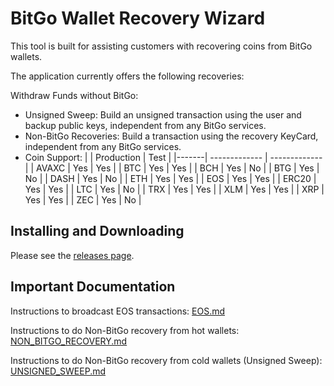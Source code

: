 # BitGo Wallet Recovery Wizard

This tool is built for assisting customers with recovering coins from BitGo wallets.

The application currently offers the following recoveries:

Withdraw Funds without BitGo:

- Unsigned Sweep: Build an unsigned transaction using the user and backup public keys, independent from any BitGo services.
- Non-BitGo Recoveries: Build a transaction using the recovery KeyCard, independent from any BitGo services.
- Coin Support:
  | | Production | Test |
  |-------| ------------- | ------------- |
  | AVAXC | Yes | Yes |
  | BTC | Yes | Yes |
  | BCH | Yes | No |
  | BTG | Yes | No |
  | DASH | Yes | No |
  | ETH | Yes | Yes |
  | EOS | Yes | Yes |
  | ERC20 | Yes | Yes |
  | LTC | Yes | No |
  | TRX | Yes | Yes |
  | XLM | Yes | Yes |
  | XRP | Yes | Yes |
  | ZEC | Yes | No |

## Installing and Downloading

Please see the [releases page](https://github.com/BitGo/wallet-recovery-wizard/releases).

## Important Documentation

Instructions to broadcast EOS transactions: [EOS.md](EOS.md)

Instructions to do Non-BitGo recovery from hot wallets: [NON_BITGO_RECOVERY.md](NON_BITGO_RECOVERY.md)

Instructions to do Non-BitGo recovery from cold wallets (Unsigned Sweep): [UNSIGNED_SWEEP.md](UNSIGNED_SWEEP.md)
